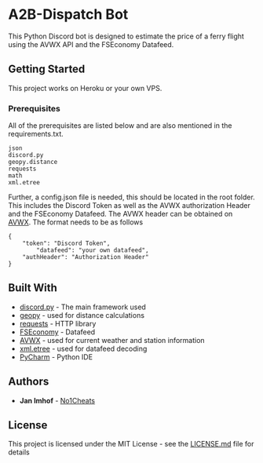 # A2B-Dispatch Bot

This Python Discord bot is designed to estimate the price of a ferry flight using the AVWX API and the FSEconomy Datafeed.

## Getting Started

This project works on Heroku or your own VPS.

### Prerequisites

All of the prerequisites are listed below and are also mentioned in the requirements.txt.

```
json
discord.py
geopy.distance
requests
math
xml.etree
```

Further, a config.json file is needed, this should be located in the root folder. This includes the Discord Token as well as the AVWX authorization Header and the FSEconomy Datafeed. 
The AVWX header can be obtained on [AVWX](https://avwx.rest/). The format needs to be as follows

```
{
	"token": "Discord Token",
        "datafeed": "your own datafeed",
	"authHeader": "Authorization Header"
}
```

## Built With

* [discord.py](https://github.com/Rapptz/discord.py) - The main framework used
* [geopy](https://github.com/geopy/geopy) - used for distance calculations
* [requests](https://github.com/psf/requests) - HTTP library
* [FSEconomy](https://fseconomy.net) - Datafeed
* [AVWX](https://github.com/avwx-rest/avwx-api) - used for current weather and station information 
* [xml.etree](https://github.com/python/cpython/blob/3.8/Lib/xml/etree/ElementTree.py) - used for datafeed decoding
* [PyCharm](https://www.jetbrains.com/pycharm/) - Python IDE

## Authors

* **Jan Imhof** - [No1Cheats](https://github.com/No1Cheats)

## License

This project is licensed under the MIT License - see the [LICENSE.md](https://github.com/No1Cheats/fs-bot/blob/master/LICENSE) file for details